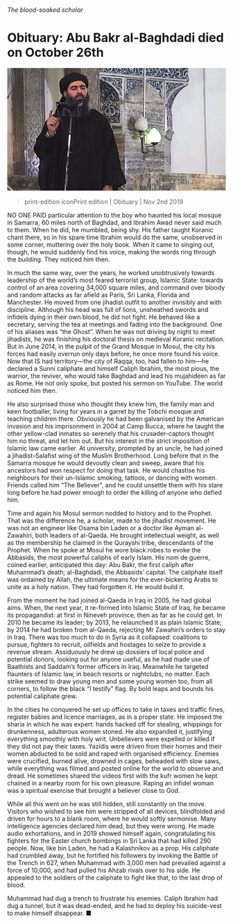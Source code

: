 ###### The blood-soaked scholar

# Obituary: Abu Bakr al-Baghdadi died on October 26th 

![image](images/20191102_OBP001_0.jpg) 

> print-edition iconPrint edition | Obituary | Nov 2nd 2019 

NO ONE PAID particular attention to the boy who haunted his local mosque in Samarra, 60 miles north of Baghdad, and Ibrahim Awad never said much to them. When he did, he mumbled, being shy. His father taught Koranic chant there, so in his spare time Ibrahim would do the same, unobserved in some corner, muttering over the holy book. When it came to singing out, though, he would suddenly find his voice, making the words ring through the building. They noticed him then. 

In much the same way, over the years, he worked unobtrusively towards leadership of the world’s most feared terrorist group, Islamic State: towards control of an area covering 34,000 square miles, and command over bloody and random attacks as far afield as Paris, Sri Lanka, Florida and Manchester. He moved from one jihadist outfit to another invisibly and with discipline. Although his head was full of lions, unsheathed swords and infidels dying in their own blood, he did not fight. He behaved like a secretary, serving the tea at meetings and fading into the background. One of his aliases was “the Ghost”. When he was not driving by night to meet jihadists, he was finishing his doctoral thesis on medieval Koranic recitation. But in June 2014, in the pulpit of the Grand Mosque in Mosul, the city his forces had easily overrun only days before, he once more found his voice. Now that IS had territory—the city of Raqqa, too, had fallen to him—he declared a Sunni caliphate and himself Caliph Ibrahim, the most pious, the warrior, the reviver, who would take Baghdad and lead his mujahideen as far as Rome. He not only spoke, but posted his sermon on YouTube. The world noticed him then. 

He also surprised those who thought they knew him, the family man and keen footballer, living for years in a garret by the Tobchi mosque and teaching children there. Obviously he had been galvanised by the American invasion and his imprisonment in 2004 at Camp Bucca, where he taught the other yellow-clad inmates so serenely that his crusader-captors thought him no threat, and let him out. But his interest in the strict imposition of Islamic law came earlier. At university, prompted by an uncle, he had joined a jihadist-Salafist wing of the Muslim Brotherhood. Long before that in the Samarra mosque he would devoutly clean and sweep, aware that his ancestors had won respect for doing that task. He would chastise his neighbours for their un-Islamic smoking, tattoos, or dancing with women. Friends called him “The Believer”, and he could unsettle them with his stare long before he had power enough to order the killing of anyone who defied him. 

Time and again his Mosul sermon nodded to history and to the Prophet. That was the difference he, a scholar, made to the jihadist movement. He was not an engineer like Osama bin Laden or a doctor like Ayman al-Zawahiri, both leaders of al-Qaeda. He brought intellectual weight, as well as the membership he claimed in the Qurayshi tribe, descendants of the Prophet. When he spoke at Mosul he wore black robes to evoke the Abbasids, the most powerful caliphs of early Islam. His nom de guerre, coined earlier, anticipated this day: Abu Bakr, the first caliph after Muhammad’s death; al-Baghdadi, the Abbasids’ capital. The caliphate itself was ordained by Allah, the ultimate means for the ever-bickering Arabs to unite as a holy nation. They had forgotten it. He would build it. 

From the moment he had joined al-Qaeda in Iraq in 2005, he had global aims. When, the next year, it re-formed into Islamic State of Iraq, he became its propagandist: at first in Nineveh province, then as far as he could get. In 2010 he became its leader; by 2013, he relaunched it as plain Islamic State; by 2014 he had broken from al-Qaeda, rejecting Mr Zawahiri’s orders to stay in Iraq. There was too much to do in Syria as it collapsed: coalitions to pursue, fighters to recruit, oilfields and hostages to seize to provide a revenue stream. Assiduously he drew up dossiers of local police and potential donors, looking out for anyone useful, as he had made use of Baathists and Saddam’s former officers in Iraq. Meanwhile he targeted flaunters of Islamic law, in beach resorts or nightclubs, no matter. Each strike seemed to draw young men and some young women too, from all corners, to follow the black “I testify” flag. By bold leaps and bounds his potential caliphate grew. 

In the cities he conquered he set up offices to take in taxes and traffic fines, register babies and licence marriages, as in a proper state. He imposed the sharia in which he was expert: hands hacked off for stealing, whippings for drunkenness, adulterous women stoned. He also expanded it, justifying everything smoothly with holy writ. Unbelievers were expelled or killed if they did not pay their taxes. Yazidis were driven from their homes and their women abducted to be sold and raped with organised efficiency. Enemies were crucified, burned alive, drowned in cages, beheaded with slow saws, while everything was filmed and posted online for the world to observe and dread. He sometimes shared the videos first with the kufr women he kept chained in a nearby room for his own pleasure. Raping an infidel woman was a spiritual exercise that brought a believer close to God. 

While all this went on he was still hidden, still constantly on the move. Visitors who wished to see him were stripped of all devices, blindfolded and driven for hours to a blank room, where he would softly sermonise. Many intelligence agencies declared him dead, but they were wrong. He made audio exhortations, and in 2019 showed himself again, congratulating his fighters for the Easter church bombings in Sri Lanka that had killed 290 people. Now, like bin Laden, he had a Kalashnikov as a prop. His caliphate had crumbled away, but he fortified his followers by invoking the Battle of the Trench in 627, when Muhammad with 3,000 men had prevailed against a force of 10,000, and had pulled his Ahzab rivals over to his side. He appealed to the soldiers of the caliphate to fight like that, to the last drop of blood. 

Muhammad had dug a trench to frustrate his enemies. Caliph Ibrahim had dug a tunnel, but it was dead-ended, and he had to deploy his suicide-vest to make himself disappear. ■ 

